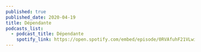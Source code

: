 ```yaml
---
published: true
published_date: 2020-04-19
title: Dépendante
podcasts_list:
  - podcast_title: Dépendante
    spotify_link: https://open.spotify.com/embed/episode/0RVAfuhF21VLwihT2GB6aU
---
```

